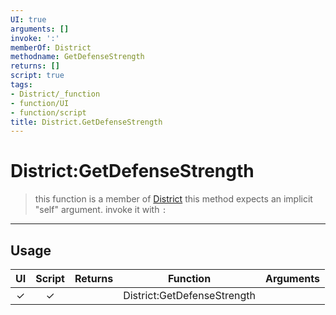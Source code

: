```yaml
---
UI: true
arguments: []
invoke: ':'
memberOf: District
methodname: GetDefenseStrength
returns: []
script: true
tags:
- District/_function
- function/UI
- function/script
title: District.GetDefenseStrength
---
```

# District:GetDefenseStrength
> this function is a member of [District](civ-6/lua/District.md)
> this method expects an implicit "self" argument. invoke it with `:`
-----
## Usage
|  UI | Script | Returns | Function | Arguments |
|:---:|:------:|-------:|:--------:|:---------|
|✓|✓||District:GetDefenseStrength||
